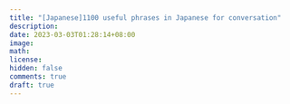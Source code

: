 ```yaml
---
title: "[Japanese]1100 useful phrases in Japanese for conversation"
description: 
date: 2023-03-03T01:28:14+08:00
image: 
math: 
license: 
hidden: false
comments: true
draft: true
---
```


